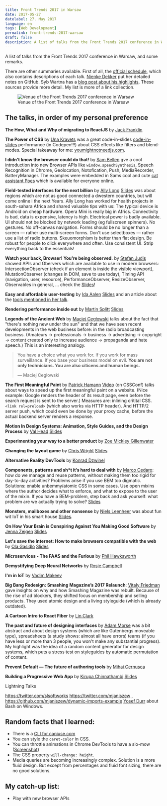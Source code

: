 ```yaml
---
title: Front Trends 2017 in Warsaw
date: 2017-05-27
datelabel: 27. May 2017
language: en
tags: [Web Development]
permalink: front-trends-2017-warsaw
draft: false
description: A list of talks from the Front Trends 2017 conference in Warsaw, and some remarks.
---
```


A list of talks from the Front Trends 2017 conference in Warsaw, and some remarks.

There are other summaries available. First of all, the [official schedule](https://2017.front-trends.com/schedule/), which also contains descriptions of each talk. [Nienke Dekker](https://github.com/nienkedekker/Front-Trends-2017) put her detailed notes on GitHub. Syb Wartna has a [blog post about his highlights](http://waarissyb.nl/articles/fronttrends-2017-highlights.html). These sources provide more detail. My list is more of a link collection.

<figure>
	<img src="/images/2017/05/front-trends.jpg" alt="Venue of the Front Trends 2017 conference in Warsaw" />
	<figcaption>Venue of the Front Trends 2017 conference in Warsaw</figcaption>
</figure>

## The talks, in order of my personal preference

**The How, What and Why of migrating to ReactJS** by [Jack Franklin](https://twitter.com/Jack_Franklin/)

**The Power of CSS** by [Una Kravets](https://twitter.com/Una) was a great code-in-slides [code-in-slides](https://codepen.io/una/full/3c45ff838c002255c1b04d63d422466e) performance (in Codepen!!!) about CSS effects like filters and blend-modes. Special takeaway for me: [youmightnotneedjs.com](http://youmightnotneedjs.com/).

**I didn't know the browser could do that!** by [Sam Bellen](https://twitter.com/sambego/) gve a cool introduction into new Browser APIs like `window.speechSynthesis`, Speech Recognition in Chrome, Geolocation, Notofication, Push, MediaRecorder, BatteryManager. The examples were embedded in Sams cool and cute [cat assistant Poes](https://meow.sambego.be/poes) which is available for everyone online.

**Field-tested interfaces for the next billion** by [Ally Long](https://twitter.com/allyelle) [Slides](https://speakerdeck.com/allyelle/field-tested-interfaces-for-the-next-billion) was about regions which are not as good connected a dwestern countries, but will come online i the next Years. Ally Long has worked for health projects in south-sahara Africa and shared valuable tips with us:
The typical device is Android on cheap hardware. Opera Mini is really big in Africs. Connectivity is bad, data is expensive, latency is high. Electrical power is badly available. UI should not be blocked by network loading (eg fullscreen spinners). No gestures. No off-canvas navigation. Forms should be no longer than a screen &mdash; rather use multi-screen forms. Don't use selectboxes &mdash; rather use a list of radio buttons. Skeuomorphism is better than flat design. Be robust for people to click everywhere and often. Use consistent UI. Strip everything back to the essentials!

**Watch your back, Browser! You're being observed.** by [Stefan Judis](https://twitter.com/stefanjudis) showed APIs and Obervers which are available to use in modern browsers: IntersectionObserver (check if an element is inside the visible viewport), MutationObserver (changes in DOM, save to use today), Timing API (navigation, user, resource), PerformanceObserver, ResizeObserver, Observables in general, ... check the [Slides](https://speakerdeck.com/stefanjudis/watch-your-back-browser-youre-being-observed)!

**Easy and affordable user-testing** by [Ida Aalen](https://twitter.com/idaaa) [Slides](https://www.slideshare.net/IdaAalen/easy-and-affordable-user-testing-front-trends-2017) and an article about the [tools mentioned in her talk](https://medium.com/@idaaa/low-budget-low-effort-tools-for-user-testing-b49912d32bc3).

**Rendering performance inside out** by [Martin Splitt](https://twitter.com/g33konaut) [Slides](https://docs.google.com/presentation/d/1AEsn5aR3orFuQuIRV70WylQN9OR4_AFBSX7jy13ITqc/edit)

**Legends of the Ancient Web** by [Maciej Cegłowski](https://twitter.com/baconmeteor/) talks about the fact that "there's nothing new under the sun" and that we have seen recent developments in the web business before: in the radio broadcasting business. (Amateurs -> professionals -> business -> advertising -> copyright -> content created only to increase audience -> propaganda and hate speech.) This is an interesting analogy.

> You have a choice what you work for. If you work for mass surveillance. If you base your business model on evil. **You are not only technicians. You are also citicens and human beings.**
>
> &mdash; Maciej Cegłowski

**The First Meaningful Paint** by [Patrick Hamann](patrickhamann) [Video](https://www.youtube.com/watch?v=4pQ2byAoIX0) (on CSSConf) talks about ways to speed up the first meaningful paint on a website. (Nice example: Google renders the header of its result page, even before the search request is sent to the server.) Measures are: inlining critital CSS. `<link rel=preload>` (which also works via HTTP header). And HTTP/2 server push, which could even be done by your proxy cache, before the actual backend server renders a response.

**Motion In Design Systems: Animation, Style Guides, and the Design Process** by [Val Head](https://twitter.com/vlh) [Slides](https://www.slideshare.net/valhead/animation-in-design-systems-and-process-val-head)

**Experimenting your way to a better product** by [Zoe Mickley Gillenwater](https://twitter.com/zomigi/)

**Changing the layout game** by [Chris Wright](https://twitter.com/cwrightdesign/) [Slides](https://speakerdeck.com/cwrightdesign/changing-the-layout-game)

**Alternative Reality DevTools** by [Konrad Dzwinel](https://twitter.com/kdzwinel/)

**Components, patterns and sh*t it’s hard to deal with** by [Marco Cedaro](https://twitter.com/cedmax): how do we manage and reuse patterns, without making them too rigid for day-to-day activities? Problems arise if you use BEM too digmatic. Solutions: enable unbemmy/atomic CSS in some cases. Use open mixins where the author decides what to enforce, and what to expose to the user of the mixin. If you have a BEM-problem, step back and ask yourself: what problem are we actually trying to solve? [Slides](https://speakerdeck.com/cedmax/components-patterns-and-sh-star-t-its-hard-to-deal-with-at-front-trends-2017)

**Monsters, mailboxes and other nonsense** by [Niels Leenheer](https://twitter.com/rakaz) was about fun wit IoT in his smart house [Slides](https://speakerdeck.com/nielsleenheer/monsters-mailboxes-and-other-nonsense-at-front-trends).

**On How Your Brain is Conspiring Against You Making Good Software** by [Jenna Zeigen](https://twitter.com/zeigenvector) [Slides](http://jenna.is/slides/at-front-trends.pdf)

**Let's save the internet: How to make browsers compatible with the web** by [Ola Gasidlo](https://twitter.com/misprintedtype) [Slides](https://slidr.io/zoepage/let-s-save-the-internet-how-to-make-browsers-compatible-with-the-web#1)

**Microservices - The FAAS and the Furious** by [Phil Hawksworth](https://twitter.com/philhawksworth)

**Demystifying Deep Neural Networks** by [Rosie Campbell](@RosieCampbell) [](https://medium.com/manchester-futurists/demystifying-deep-neural-nets-efb726eae941)

**I'm in IoT** by [Vadim Makeev](https://twitter.com/pepelsbey_/)

**Big Bang Redesign: Smashing Magazine’s 2017 Relaunch**: [Vitaly Friedman](https://twitter.com/smashingmag/) gave insights on why and how Smashing Magazine was rebuilt. Because of the rise of ad blockers, they shifted focus on membership and selling products. They used atomic design and a living styleguide (which is already outdated).

**A Cartoon Intro to React Fiber** by [Lin Clark](https://twitter.com/linclark/)

**The past and future of designing interfaces** by [Adam Morse](https://www.twitter.com/mrmrs_) was a bit abstract and about design systems (which are like Gutenbergs moveable type), spreadsheets (a study shows: almost all have errors) teams (if you have less or more than 3 people, you won't make any substantial progress). My highlight was the idea of a random content generator for design systems, which puts a stress test on styleguides by automatic permutation of content.

**Prevent Default — The future of authoring tools** by [Mihai Cernusca](https://twitter.com/mcernusca/)

**Building a Progressive Web App** by [Kirupa Chinnathambi](https://twitter.com/kirupa/) [Slides](https://onedrive.live.com/view.aspx?resid=1D3A48480C64E70E!163164&ithint=file%2cpptx&app=PowerPoint&authkey=!ACeg0TvJaXr-rJk)


Lightning Talks

https://twitter.com/slsoftworks
https://twitter.com/mjaniszew , https://github.com/mjaniszew/dynamic-imports-example
[Yosef Durr](https://twitter.com/yosefdurr) about Bash on Windows.

## Random facts that I learned:

- There is a [CLI for caniuse.com](https://github.com/sgentle/caniuse-cmd)
- You can style the `caret-color` in CSS.
- You can throttle animations in Chrome DevTools to have a slo-mow ([Screenshot](https://twitter.com/teddyrised/status/867689292281335809))
- The CSS property `will-change: height`.
- Media queries are becoming increasingly complex. Solution is a more fluid design. But except from percentages and fluid font sizing, there are no good solutions.

## My catch-up list:

- Play with new browser APIs
